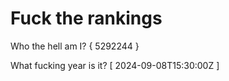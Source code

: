 # Fuck the rankings

Who the hell am I?
{ 5292244 }

What fucking year is it?
[ 2024-09-08T15:30:00Z ]
